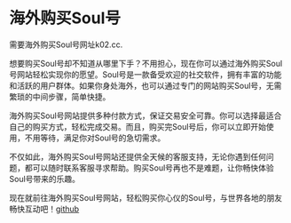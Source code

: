 # 海外购买Soul号

需要海外购买Soul号网址k02.cc.

想要购买Soul号却不知道从哪里下手？不用担心，现在你可以通过海外购买Soul号网站轻松实现你的愿望。Soul号是一款备受欢迎的社交软件，拥有丰富的功能和活跃的用户群体。如果你身处海外，也可以通过专门的网站购买Soul号，无需繁琐的中间步骤，简单快捷。

海外购买Soul号网站提供多种付款方式，保证交易安全可靠。你可以选择最适合自己的购买方式，轻松完成交易。而且，购买完Soul号后，你可以立即开始使用，不用等待，满足你对Soul号的急切需求。

不仅如此，海外购买Soul号网站还提供全天候的客服支持，无论你遇到任何问题，都可以随时联系客服寻求帮助。购买Soul号再也不是难题，让你畅快体验Soul号带来的乐趣。

现在就前往海外购买Soul号网站，轻松购买你心仪的Soul号，与世界各地的朋友畅快互动吧！[github](https://github.com)